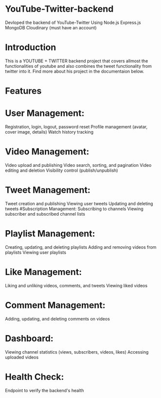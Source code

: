 # YouTube-Twitter-backend
Devloped the backend of YouTube-Twitter Using  Node.js Express.js MongoDB Cloudinary (must have an account)

# Introduction
This is a YOUTUBE + TWITTER backend project that covers allmost the functionalities of youtube and also combines the tweet functionality from twitter into it. Find more about his project in the documentaion below.

# Features
# User Management:
Registration, login, logout, password reset
Profile management (avatar, cover image, details)
Watch history tracking

# Video Management:
Video upload and publishing
Video search, sorting, and pagination
Video editing and deletion
Visibility control (publish/unpublish)

# Tweet Management:
Tweet creation and publishing
Viewing user tweets
Updating and deleting tweets
#Subscription Management:
Subscribing to channels
Viewing subscriber and subscribed channel lists

# Playlist Management:
Creating, updating, and deleting playlists
Adding and removing videos from playlists
Viewing user playlists

# Like Management:
Liking and unliking videos, comments, and tweets
Viewing liked videos

# Comment Management:
Adding, updating, and deleting comments on videos

# Dashboard:
Viewing channel statistics (views, subscribers, videos, likes)
Accessing uploaded videos

# Health Check:
Endpoint to verify the backend's health
